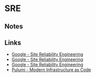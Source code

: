 # SRE

## Notes

## Links

- [Google - Site Reliability Engineering](https://sre.google/workbook/monitoring/)
- [Google - Site Reliability Engineering](https://sre.google/sre-book/practical-alerting/)
- [Google - Site Reliability Engineering](https://sre.google/sre-book/monitoring-distributed-systems/)
- [Pulumi - Modern Infrastructure as Code](https://www.pulumi.com/)